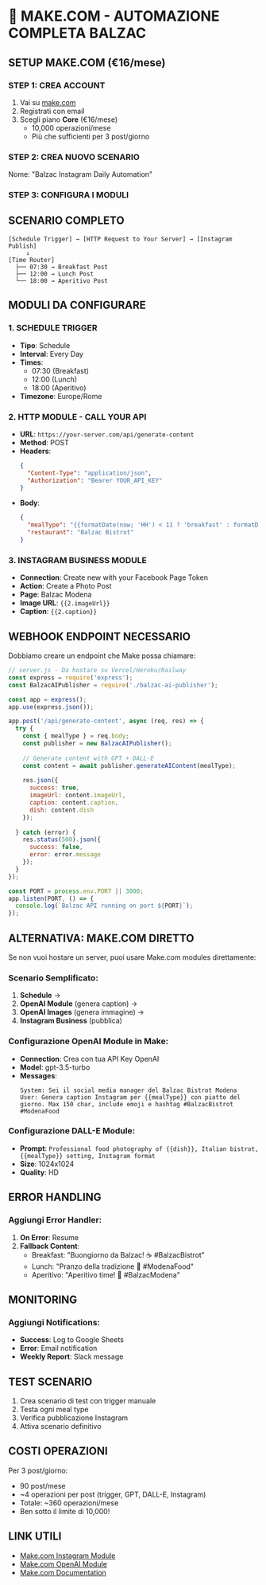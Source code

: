 # 🔧 MAKE.COM - AUTOMAZIONE COMPLETA BALZAC

## SETUP MAKE.COM (€16/mese)

### STEP 1: CREA ACCOUNT
1. Vai su [make.com](https://make.com)
2. Registrati con email
3. Scegli piano **Core** (€16/mese)
   - 10,000 operazioni/mese
   - Più che sufficienti per 3 post/giorno

### STEP 2: CREA NUOVO SCENARIO
Nome: "Balzac Instagram Daily Automation"

### STEP 3: CONFIGURA I MODULI

## SCENARIO COMPLETO

```
[Schedule Trigger] → [HTTP Request to Your Server] → [Instagram Publish]
     ↓
[Time Router]
  ├── 07:30 → Breakfast Post
  ├── 12:00 → Lunch Post
  └── 18:00 → Aperitivo Post
```

## MODULI DA CONFIGURARE

### 1. SCHEDULE TRIGGER
- **Tipo**: Schedule
- **Interval**: Every Day
- **Times**: 
  - 07:30 (Breakfast)
  - 12:00 (Lunch)  
  - 18:00 (Aperitivo)
- **Timezone**: Europe/Rome

### 2. HTTP MODULE - CALL YOUR API
- **URL**: `https://your-server.com/api/generate-content`
- **Method**: POST
- **Headers**:
  ```json
  {
    "Content-Type": "application/json",
    "Authorization": "Bearer YOUR_API_KEY"
  }
  ```
- **Body**:
  ```json
  {
    "mealType": "{{formatDate(now; 'HH') < 11 ? 'breakfast' : formatDate(now; 'HH') < 17 ? 'lunch' : 'aperitivo'}}",
    "restaurant": "Balzac Bistrot"
  }
  ```

### 3. INSTAGRAM BUSINESS MODULE
- **Connection**: Create new with your Facebook Page Token
- **Action**: Create a Photo Post
- **Page**: Balzac Modena
- **Image URL**: `{{2.imageUrl}}`
- **Caption**: `{{2.caption}}`

## WEBHOOK ENDPOINT NECESSARIO

Dobbiamo creare un endpoint che Make possa chiamare:

```javascript
// server.js - Da hostare su Vercel/Heroku/Railway
const express = require('express');
const BalzacAIPublisher = require('./balzac-ai-publisher');

const app = express();
app.use(express.json());

app.post('/api/generate-content', async (req, res) => {
  try {
    const { mealType } = req.body;
    const publisher = new BalzacAIPublisher();
    
    // Generate content with GPT + DALL-E
    const content = await publisher.generateAIContent(mealType);
    
    res.json({
      success: true,
      imageUrl: content.imageUrl,
      caption: content.caption,
      dish: content.dish
    });
    
  } catch (error) {
    res.status(500).json({ 
      success: false, 
      error: error.message 
    });
  }
});

const PORT = process.env.PORT || 3000;
app.listen(PORT, () => {
  console.log(`Balzac API running on port ${PORT}`);
});
```

## ALTERNATIVA: MAKE.COM DIRETTO

Se non vuoi hostare un server, puoi usare Make.com modules direttamente:

### Scenario Semplificato:
1. **Schedule** → 
2. **OpenAI Module** (genera caption) → 
3. **OpenAI Images** (genera immagine) → 
4. **Instagram Business** (pubblica)

### Configurazione OpenAI Module in Make:
- **Connection**: Crea con tua API Key OpenAI
- **Model**: gpt-3.5-turbo
- **Messages**:
  ```
  System: Sei il social media manager del Balzac Bistrot Modena
  User: Genera caption Instagram per {{mealType}} con piatto del giorno. Max 150 char, include emoji e hashtag #BalzacBistrot #ModenaFood
  ```

### Configurazione DALL-E Module:
- **Prompt**: `Professional food photography of {{dish}}, Italian bistrot, {{mealType}} setting, Instagram format`
- **Size**: 1024x1024
- **Quality**: HD

## ERROR HANDLING

### Aggiungi Error Handler:
1. **On Error**: Resume
2. **Fallback Content**:
   - Breakfast: "Buongiorno da Balzac! ☕ #BalzacBistrot"
   - Lunch: "Pranzo della tradizione 🍝 #ModenaFood"
   - Aperitivo: "Aperitivo time! 🥂 #BalzacModena"

## MONITORING

### Aggiungi Notifications:
- **Success**: Log to Google Sheets
- **Error**: Email notification
- **Weekly Report**: Slack message

## TEST SCENARIO

1. Crea scenario di test con trigger manuale
2. Testa ogni meal type
3. Verifica pubblicazione Instagram
4. Attiva scenario definitivo

## COSTI OPERAZIONI

Per 3 post/giorno:
- 90 post/mese
- ~4 operazioni per post (trigger, GPT, DALL-E, Instagram)
- Totale: ~360 operazioni/mese
- Ben sotto il limite di 10,000!

## LINK UTILI

- [Make.com Instagram Module](https://www.make.com/en/integrations/instagram-business)
- [Make.com OpenAI Module](https://www.make.com/en/integrations/openai-chatgpt)
- [Make.com Documentation](https://www.make.com/en/help)